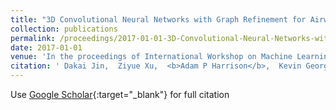 ```yaml
---
title: "3D Convolutional Neural Networks with Graph Refinement for Airway Segmentation Using Incomplete Data Labels"
collection: publications
permalink: /proceedings/2017-01-01-3D-Convolutional-Neural-Networks-with-Graph-Refinement-for-Airway-Segmentation-Using-Incomplete-Data-Labels
date: 2017-01-01
venue: 'In the proceedings of International Workshop on Machine Learning in Medical Imaging'
citation: ' Dakai Jin,  Ziyue Xu,  <b>Adam P Harrison</b>,  Kevin George,  Daniel J Mollura, &quot;3D Convolutional Neural Networks with Graph Refinement for Airway Segmentation Using Incomplete Data Labels.&quot; In the proceedings of International Workshop on Machine Learning in Medical Imaging, 2017.'
---
```

Use [Google Scholar](https://scholar.google.com/scholar?q=3D+Convolutional+Neural+Networks+with+Graph+Refinement+for+Airway+Segmentation+Using+Incomplete+Data+Labels){:target="_blank"} for full citation